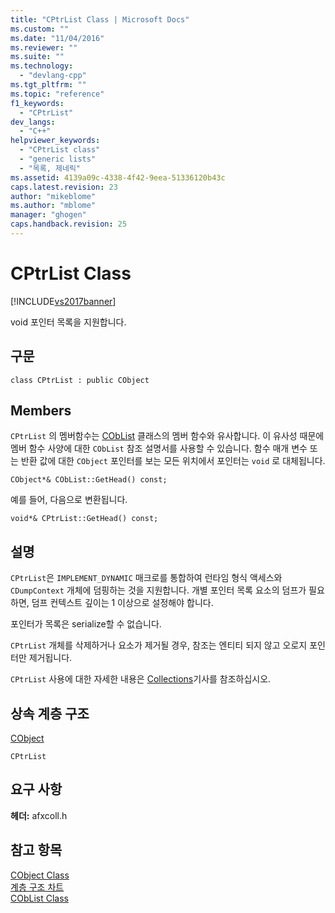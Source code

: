 ```yaml
---
title: "CPtrList Class | Microsoft Docs"
ms.custom: ""
ms.date: "11/04/2016"
ms.reviewer: ""
ms.suite: ""
ms.technology: 
  - "devlang-cpp"
ms.tgt_pltfrm: ""
ms.topic: "reference"
f1_keywords: 
  - "CPtrList"
dev_langs: 
  - "C++"
helpviewer_keywords: 
  - "CPtrList class"
  - "generic lists"
  - "목록, 제네릭"
ms.assetid: 4139a09c-4338-4f42-9eea-51336120b43c
caps.latest.revision: 23
author: "mikeblome"
ms.author: "mblome"
manager: "ghogen"
caps.handback.revision: 25
---
```

# CPtrList Class
[!INCLUDE[vs2017banner](../../assembler/inline/includes/vs2017banner.md)]

void 포인터 목록을 지원합니다.  
  
## 구문  
  
```  
class CPtrList : public CObject  
```  
  
## Members  
 `CPtrList` 의 멤버함수는 [CObList](../../mfc/reference/coblist-class.md) 클래스의 멤버 함수와 유사합니다.  이 유사성 때문에  멤버 함수 사양에 대한  `CObList` 참조 설명서를 사용할 수 있습니다.  함수 매개 변수 또는 반환 값에 대한  `CObject`  포인터를 보는 모든 위치에서 포인터는  `void` 로 대체됩니다.  
  
 `CObject*& CObList::GetHead() const;`  
  
 예를 들어, 다음으로 변환됩니다.  
  
 `void*& CPtrList::GetHead() const;`  
  
## 설명  
 `CPtrList`은   `IMPLEMENT_DYNAMIC`  매크로를 통합하여 런타임 형식 액세스와  `CDumpContext`  개체에 덤핑하는 것을 지원합니다.  개별 포인터 목록 요소의 덤프가 필요하면, 덤프 컨텍스트 깊이는 1 이상으로 설정해야 합니다.  
  
 포인터가 목록은 serialize할 수 없습니다.  
  
 `CPtrList`  개체를 삭제하거나 요소가 제거될 경우, 참조는 엔티티 되지 않고 오로지 포인터만 제거됩니다.  
  
 `CPtrList` 사용에 대한 자세한 내용은 [Collections](../../mfc/collections.md)기사를 참조하십시오.  
  
## 상속 계층 구조  
 [CObject](../../mfc/reference/cobject-class.md)  
  
 `CPtrList`  
  
## 요구 사항  
 **헤더:**  afxcoll.h  
  
## 참고 항목  
 [CObject Class](../../mfc/reference/cobject-class.md)   
 [계층 구조 차트](../../mfc/hierarchy-chart.md)   
 [CObList Class](../../mfc/reference/coblist-class.md)